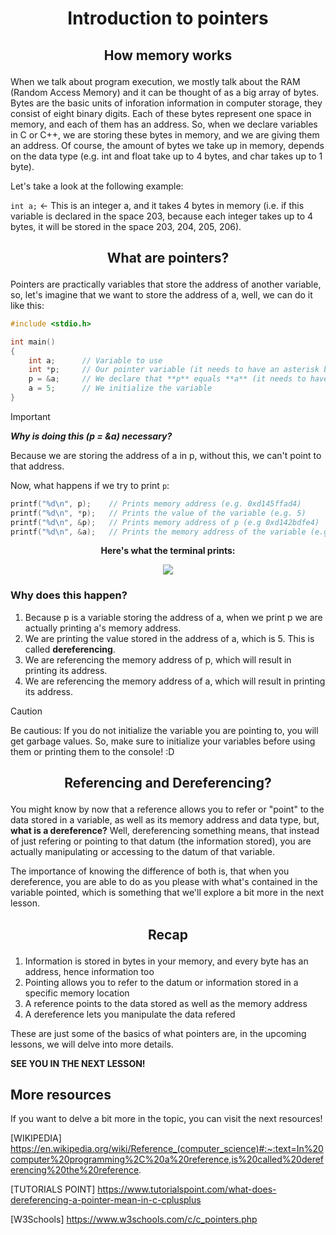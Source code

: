 # <p align="center">Introduction to pointers</p>
## <p align="center">How memory works</p>

When we talk about program execution, we mostly talk about the RAM (Random Access Memory)
and it can be thought of as a big array of bytes. Bytes are the basic units of inforation
information in computer storage, they consist of eight binary digits. Each of these bytes
represent one space in memory, and each of them has an address. So, when we declare variables
in C or C++, we are storing these bytes in memory, and we are giving them an address. Of
course, the amount of bytes we take up in memory, depends on the data type (e.g. int and
float take up to 4 bytes, and char takes up to 1 byte).

Let's take a look at the following example:

```int a;``` <- This is an integer a, and it takes 4 bytes in memory (i.e. if this variable
is declared in the space 203, because each integer takes up to 4 bytes, it will be stored in
the space 203, 204, 205, 206).

## <p align="center">What are pointers?</p>

Pointers are practically variables that store the address of another variable, so, let's
imagine that we want to store the address of a, well, we can do it like this:

```c
#include <stdio.h>

int main()
{
    int a;      // Variable to use
    int *p;     // Our pointer variable (it needs to have an asterisk before its name, this is what we call "dereferencing")
    p = &a;     // We declare that **p** equals **a** (it needs to have an & as that allows us to "point" to that memory address).
    a = 5;      // We initialize the variable
}
```

> [!IMPORTANT]
> **_Why is doing this (p = &a) necessary?_**
> 
> Because we are storing the address of a in p, without this, we can't point to that address.

Now, what happens if we try to print `p`:

```c
printf("%d\n", p);    // Prints memory address (e.g. 0xd145ffad4)
printf("%d\n", *p);   // Prints the value of the variable (e.g. 5)
printf("%d\n", &p);   // Prints memory address of p (e.g 0xd142bdfe4)
printf("%d\n", &a);   // Prints the memory address of the variable (e.g. 0xc142fcab4)
```
**<p align="center">Here's what the terminal prints:</p>**

<p align="center">
    <img src="https://github.com/coding-cluster/Data-Structures-for-New-Programmers/assets/108909645/0479748b-e475-4bec-903e-3d6583a80b19"
</p>

### Why does this happen?
1. Because p is a variable storing the address of a, when we print p we are actually printing a's memory address.
1. We are printing the value stored in the address of a, which is 5. This is called **dereferencing**.
1. We are referencing the memory address of p, which will result in printing its address.
1. We are referencing the memory address of a, which will result in printing its address.

> [!CAUTION]
> Be cautious: If you do not initialize the variable you are pointing to, you will
> get garbage values. So, make sure to initialize your variables before using them
> or printing them to the console! :D

## <p align="center">Referencing and Dereferencing?</p>

You might know by now that a reference allows you to refer or "point" to the data stored in a variable,
as well as its memory address and data type, but, **what is a dereference?** Well, dereferencing something
means, that instead of just refering or pointing to that datum (the information stored), you are actually
manipulating or accessing to the datum of that variable.

The importance of knowing the difference of both is, that when you dereference, you are able to do as you
please with what's contained in the variable pointed, which is something that we'll explore a bit more in
the next lesson.

## <p align="center">Recap</p>

1. Information is stored in bytes in your memory, and every byte has an address, hence information too
1. Pointing allows you to refer to the datum or information stored in a specific memory location
1. A reference points to the data stored as well as the memory address
1. A dereference lets you manipulate the data refered

These are just some of the basics of what pointers are, in the upcoming lessons, we will delve into more details.

**SEE YOU IN THE NEXT LESSON!**

## More resources

If you want to delve a bit more in the topic, you can visit the next resources!

[WIKIPEDIA]
https://en.wikipedia.org/wiki/Reference_(computer_science)#:~:text=In%20computer%20programming%2C%20a%20reference,is%20called%20dereferencing%20the%20reference.

[TUTORIALS POINT]
https://www.tutorialspoint.com/what-does-dereferencing-a-pointer-mean-in-c-cplusplus

[W3Schools]
https://www.w3schools.com/c/c_pointers.php
